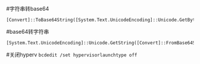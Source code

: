 #字符串转base64
```
[Convert]::ToBase64String([System.Text.UnicodeEncoding]::Unicode.GetBytes('ailuoli')) 
```
#base64转字符串
```
[System.Text.UnicodeEncoding]::Unicode.GetString([Convert]::FromBase64String('VwBzADkANgAxADIAMgA2AA=='))  
```
#关闭hyperv
`
bcdedit /set hypervisorlaunchtype off
`